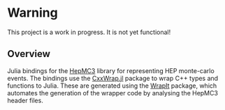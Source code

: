 # Warning

This project is a work in progress. It is not yet functional!

## Overview

Julia bindings for the [HepMC3](https://gitlab.cern.ch/hepmc/HepMC3) library for
representing HEP monte-carlo events. The bindings use the
[CxxWrap.jl](https://github.com/JuliaInterop/CxxWrap.jl) package to wrap C++
types and functions to Julia. These are generated using the
[WrapIt](https://github.com/grasph/wrapit) package, which automates the
generation of the wrapper code by analysing the HepMC3 header files.
